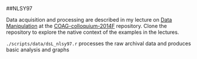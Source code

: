##NLSY97

Data acquisition and processing are described in my lecture on [Data Manipulation](http://ialsa.github.io/COAG-colloquium-2014F/2014-10-21-Data-Manipulation.html#1) at the [COAG-colloquium-2014F](https://github.com/IALSA/COAG-colloquium-2014F) repository. Clone the repository to explore the native context of the examples in the lectures. 

`./scripts/data/dsL_nlsy97.r` processes the raw archival data and produces basic analysis and graphs


